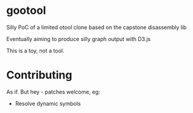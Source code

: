 gootool
=======

Silly PoC of a limited otool clone based on the capstone disassembly lib

Eventually aiming to produce silly graph output with D3.js

This is a toy, not a tool.

Contributing
===

As if. But hey - patches welcome, eg:

* Resolve dynamic symbols
